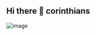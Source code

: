 ## Hi there 👋 corinthians
![image](https://github.com/user-attachments/assets/f577c921-29c4-407e-8f5b-30269b7b6adb)

<!--
**men23kkk/men23kkk** is a ✨ _special_ ✨ repository because its `README.md` (this file) appears on your GitHub profile.

Here are some ideas to get you started:

- 🔭 I’m currently working on ...
- 🌱 I’m currently learning ...
- 👯 I’m looking to collaborate on ...
- 🤔 I’m looking for help with ...
- 💬 Ask me about ...
- 📫 How to reach me: ...
- 😄 Pronouns: ...
- ⚡ Fun fact: ...
-->
